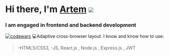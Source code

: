 # Hi there, I'm [Artem](https://github.com/temaweb10) ![](https://github.com/blackcater/blackcater/raw/main/images/Hi.gif) 

### I am engaged in frontend and backend development
[![codewars](https://www.codewars.com/users/temaweb10/badges/large)](https://www.codewars.com/users/temaweb10) 
💻Adaptive cross-browser layout. I know and know how to use:
 
> -HTML5/CSS3,
> -JS, React.js , Node.js , Express.js , JWT


